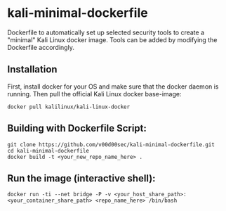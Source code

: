 # kali-minimal-dockerfile
Dockerfile to automatically set up selected security tools to create a "minimal" Kali Linux docker image. Tools can be added by modifying the Dockerfile accordingly.
## Installation
First, install docker for your OS and make sure that the docker daemon is running. Then pull the official Kali Linux docker base-image:
```
docker pull kalilinux/kali-linux-docker
```
## Building with Dockerfile Script:
```
git clone https://github.com/v00d00sec/kali-minimal-dockerfile.git
cd kali-minimal-dockerfile
docker build -t <your_new_repo_name_here> .
```
## Run the image (interactive shell):
```
docker run -ti --net bridge -P -v <your_host_share_path>:<your_container_share_path> <repo_name_here> /bin/bash
```
